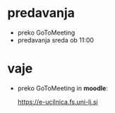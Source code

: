
# predavanja 
- preko	GoToMeeting
- predavanja sreda ob 11:00

# vaje 

- preko GoToMeeting in **moodle**:

	https://e-ucilnica.fs.uni-lj.si


